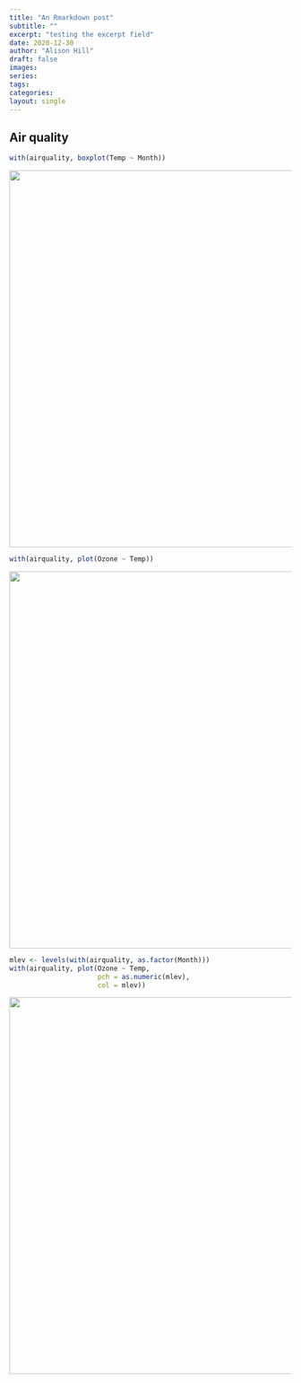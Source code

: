 ```yaml
---
title: "An Rmarkdown post"
subtitle: ""
excerpt: "testing the excerpt field"
date: 2020-12-30
author: "Alison Hill"
draft: false
images:
series:
tags:
categories:
layout: single
---
```



## Air quality


```r
with(airquality, boxplot(Temp ~ Month))
```

<img src="/blog/rmarkdown/index_files/figure-html/unnamed-chunk-1-1.png" width="672" />



```r
with(airquality, plot(Ozone ~ Temp))
```

<img src="/blog/rmarkdown/index_files/figure-html/unnamed-chunk-2-1.png" width="672" />


```r
mlev <- levels(with(airquality, as.factor(Month)))
with(airquality, plot(Ozone ~ Temp, 
                      pch = as.numeric(mlev), 
                      col = mlev))
```

<img src="/blog/rmarkdown/index_files/figure-html/unnamed-chunk-3-1.png" width="672" />

